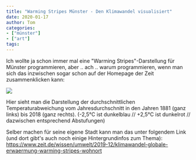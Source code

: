 ```yaml
---
title: "Warming Stripes Münster - Den Klimawandel visualisiert"
date: 2020-01-17
author: Tom
categories:
- ["münster"]
- ["art"]
tags:
---
```


Ich wollte ja schon immer mal eine "Warming Stripes"-Darstellung für Münster programmieren, aber .. ach .. warum programmieren, wenn man sich das inzwischen sogar schon auf der Homepage der Zeit zusammenklicken kann:

<img src="/23/warming-stripes-55150000.png">

Hier sieht man die Darstellung der durchschnittlichen Temperaturabweichung vom Jahresdurchschnitt in den Jahren 1881 (ganz links) bis 2018 (ganz rechts).
(-2,5°C ist dunkelblau // +2,5°C ist dunkelrot // dazwischen entsprechend Abstufungen)

Selber machen für seine eigene Stadt kann man das unter folgendem Link (und dort gibt's auch noch einige Hintergrundinfos zum Thema): 
https://www.zeit.de/wissen/umwelt/2019-12/klimawandel-globale-erwaermung-warming-stripes-wohnort

